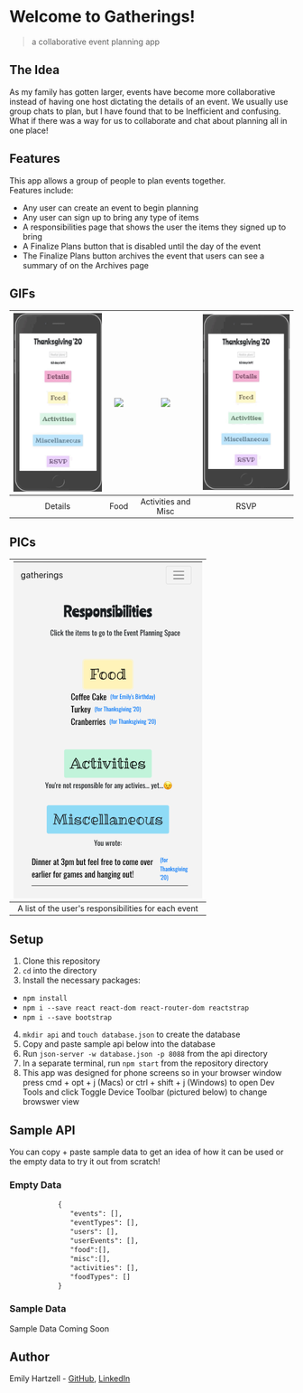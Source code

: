 # Welcome to Gatherings!

> a collaborative event planning app

## The Idea

As my family has gotten larger, events have become more collaborative instead of having one host dictating the details of an event. We usually use group chats to plan, but I have found that to be Inefficient and confusing. What if there was a way for us to collaborate and chat about planning all in one place!

## Features

This app allows a group of people to plan events together. <br />
Features include:
* Any user can create an event to begin planning
* Any user can sign up to bring any type of items
* A responsibilities page that shows the user the items they signed up to bring
* A Finalize Plans button that is disabled until the day of the event
* The Finalize Plans button archives the event that users can see a summary of on the Archives page

## GIFs
| <img src="./images/detailsGIF.gif" width="207"> | <img src="./images/foodGIF.gif" width="207"> | <img src="./images/actMiscGIF.gif" width="207"> | <img src="./images/rsvpGIF.gif" width="207"> |
| :---: | :---: | :---: | :---: |
| Details | Food | Activities and Misc | RSVP |

## PICs
| <img src="./images/resp.png"> |
| :---: |
| A list of the user's responsibilities for each event |


## Setup
1. Clone this repository
2. ```cd``` into the directory
3. Install the necessary packages:
* ```npm install```
* ```npm i --save react react-dom react-router-dom reactstrap```
* ```npm i --save bootstrap```
4. ```mkdir api``` and ```touch database.json``` to create the database
5. Copy and paste sample api below into the database
6. Run ```json-server -w database.json -p 8088``` from the api directory
7. In a separate terminal, run ```npm start``` from the repository directory
8. This app was designed for phone screens so in your browser window press cmd + opt + j (Macs) or ctrl + shift + j (Windows) to open Dev Tools and click Toggle Device Toolbar (pictured below) to change browswer view

## Sample API

You can copy + paste sample data to get an idea of how it can be used or the empty data to try it out from scratch!

### Empty Data
                {
                   "events": [],
                   "eventTypes": [],
                   "users": [],
                   "userEvents": [],
                   "food":[],
                   "misc":[],
                   "activities": [],
                   "foodTypes": []
                }

### Sample Data

Sample Data Coming Soon

## Author

Emily Hartzell - [GitHub](https://github.com/egeehartz), [LinkedIn](www.linkedin.com/in/emilyhartzell)